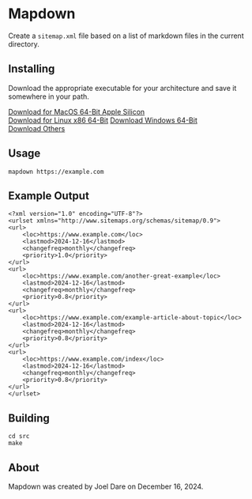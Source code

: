 # Mapdown

Create a `sitemap.xml` file based on a list of markdown files in the current directory.


## Installing

Download the appropriate executable for your architecture and save it somewhere in your path.

[Download for MacOS 64-Bit Apple Silicon](https://github.com/codazoda/mapdown/raw/refs/heads/main/bin/mapdown-darwin-arm64)  
[Download for Linux x86 64-Bit](https://github.com/codazoda/mapdown/raw/refs/heads/main/bin/mapdown-linux-amd64)
[Download Windows 64-Bit](https://github.com/codazoda/mapdown/raw/refs/heads/main/bin/mapdown-linux-amd64)  
[Download Others]()  


## Usage

    mapdown https://example.com


## Example Output

    <?xml version="1.0" encoding="UTF-8"?>
    <urlset xmlns="http://www.sitemaps.org/schemas/sitemap/0.9">
    <url>
        <loc>https://www.example.com</loc>
        <lastmod>2024-12-16</lastmod>
        <changefreq>monthly</changefreq>
        <priority>1.0</priority>
    </url>
    <url>
        <loc>https://www.example.com/another-great-example</loc>
        <lastmod>2024-12-16</lastmod>
        <changefreq>monthly</changefreq>
        <priority>0.8</priority>
    </url>
    <url>
        <loc>https://www.example.com/example-article-about-topic</loc>
        <lastmod>2024-12-16</lastmod>
        <changefreq>monthly</changefreq>
        <priority>0.8</priority>
    </url>
    <url>
        <loc>https://www.example.com/index</loc>
        <lastmod>2024-12-16</lastmod>
        <changefreq>monthly</changefreq>
        <priority>0.8</priority>
    </url>
    </urlset>


## Building

    cd src
    make


## About

Mapdown was created by Joel Dare on December 16, 2024.
